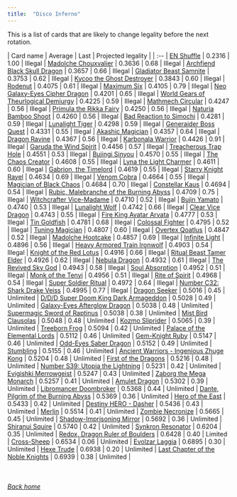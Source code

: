 ```yaml
---
title:  "Disco Inferno"
---
```


This is a list of cards that are likely to change legality before the next rotation.

| Card name | Average | Last | Projected legality |
| :-- |
[EN Shuffle](https://db.ygoprodeck.com/card/?search=EN%20Shuffle) | 0.2316 | 1.00 | Illegal |
[Madolche Chouxvalier](https://db.ygoprodeck.com/card/?search=Madolche%20Chouxvalier) | 0.3636 | 0.68 | Illegal |
[Archfiend Black Skull Dragon](https://db.ygoprodeck.com/card/?search=Archfiend%20Black%20Skull%20Dragon) | 0.3657 | 0.66 | Illegal |
[Gladiator Beast Samnite](https://db.ygoprodeck.com/card/?search=Gladiator%20Beast%20Samnite) | 0.3753 | 0.62 | Illegal |
[Kycoo the Ghost Destroyer](https://db.ygoprodeck.com/card/?search=Kycoo%20the%20Ghost%20Destroyer) | 0.3843 | 0.60 | Illegal |
[Rodenut](https://db.ygoprodeck.com/card/?search=Rodenut) | 0.4075 | 0.61 | Illegal |
[Maximum Six](https://db.ygoprodeck.com/card/?search=Maximum%20Six) | 0.4105 | 0.79 | Illegal |
[Neo Galaxy-Eyes Cipher Dragon](https://db.ygoprodeck.com/card/?search=Neo%20Galaxy-Eyes%20Cipher%20Dragon) | 0.4201 | 0.65 | Illegal |
[World Gears of Theurlogical Demiurgy](https://db.ygoprodeck.com/card/?search=World%20Gears%20of%20Theurlogical%20Demiurgy) | 0.4225 | 0.59 | Illegal |
[Mathmech Circular](https://db.ygoprodeck.com/card/?search=Mathmech%20Circular) | 0.4247 | 0.56 | Illegal |
[Primula the Rikka Fairy](https://db.ygoprodeck.com/card/?search=Primula%20the%20Rikka%20Fairy) | 0.4250 | 0.56 | Illegal |
[Naturia Bamboo Shoot](https://db.ygoprodeck.com/card/?search=Naturia%20Bamboo%20Shoot) | 0.4260 | 0.56 | Illegal |
[Bad Reaction to Simochi](https://db.ygoprodeck.com/card/?search=Bad%20Reaction%20to%20Simochi) | 0.4281 | 0.59 | Illegal |
[Lunalight Tiger](https://db.ygoprodeck.com/card/?search=Lunalight%20Tiger) | 0.4298 | 0.59 | Illegal |
[Generaider Boss Quest](https://db.ygoprodeck.com/card/?search=Generaider%20Boss%20Quest) | 0.4331 | 0.55 | Illegal |
[Akashic Magician](https://db.ygoprodeck.com/card/?search=Akashic%20Magician) | 0.4357 | 0.64 | Illegal |
[Dragon Ravine](https://db.ygoprodeck.com/card/?search=Dragon%20Ravine) | 0.4367 | 0.56 | Illegal |
[Karbonala Warrior](https://db.ygoprodeck.com/card/?search=Karbonala%20Warrior) | 0.4426 | 0.91 | Illegal |
[Garuda the Wind Spirit](https://db.ygoprodeck.com/card/?search=Garuda%20the%20Wind%20Spirit) | 0.4456 | 0.57 | Illegal |
[Treacherous Trap Hole](https://db.ygoprodeck.com/card/?search=Treacherous%20Trap%20Hole) | 0.4551 | 0.53 | Illegal |
[Bujingi Sinyou](https://db.ygoprodeck.com/card/?search=Bujingi%20Sinyou) | 0.4570 | 0.55 | Illegal |
[The Chaos Creator](https://db.ygoprodeck.com/card/?search=The%20Chaos%20Creator) | 0.4608 | 0.55 | Illegal |
[Lyna the Light Charmer](https://db.ygoprodeck.com/card/?search=Lyna%20the%20Light%20Charmer) | 0.4611 | 0.60 | Illegal |
[Gabrion, the Timelord](https://db.ygoprodeck.com/card/?search=Gabrion,%20the%20Timelord) | 0.4619 | 0.55 | Illegal |
[Starry Knight Rayel](https://db.ygoprodeck.com/card/?search=Starry%20Knight%20Rayel) | 0.4634 | 0.69 | Illegal |
[Venom Cobra](https://db.ygoprodeck.com/card/?search=Venom%20Cobra) | 0.4664 | 0.55 | Illegal |
[Magician of Black Chaos](https://db.ygoprodeck.com/card/?search=Magician%20of%20Black%20Chaos) | 0.4684 | 0.70 | Illegal |
[Constellar Kaus](https://db.ygoprodeck.com/card/?search=Constellar%20Kaus) | 0.4694 | 0.54 | Illegal |
[Rubic, Malebranche of the Burning Abyss](https://db.ygoprodeck.com/card/?search=Rubic,%20Malebranche%20of%20the%20Burning%20Abyss) | 0.4709 | 0.75 | Illegal |
[Witchcrafter Vice-Madame](https://db.ygoprodeck.com/card/?search=Witchcrafter%20Vice-Madame) | 0.4710 | 0.52 | Illegal |
[Bujin Yamato](https://db.ygoprodeck.com/card/?search=Bujin%20Yamato) | 0.4740 | 0.53 | Illegal |
[Lunalight Wolf](https://db.ygoprodeck.com/card/?search=Lunalight%20Wolf) | 0.4742 | 0.66 | Illegal |
[Clear Vice Dragon](https://db.ygoprodeck.com/card/?search=Clear%20Vice%20Dragon) | 0.4743 | 0.55 | Illegal |
[Fire King Avatar Arvata](https://db.ygoprodeck.com/card/?search=Fire%20King%20Avatar%20Arvata) | 0.4777 | 0.53 | Illegal |
[Tin Goldfish](https://db.ygoprodeck.com/card/?search=Tin%20Goldfish) | 0.4781 | 0.68 | Illegal |
[Colossal Fighter](https://db.ygoprodeck.com/card/?search=Colossal%20Fighter) | 0.4795 | 0.52 | Illegal |
[Tuning Magician](https://db.ygoprodeck.com/card/?search=Tuning%20Magician) | 0.4807 | 0.60 | Illegal |
[Overtex Qoatlus](https://db.ygoprodeck.com/card/?search=Overtex%20Qoatlus) | 0.4847 | 0.52 | Illegal |
[Madolche Hootcake](https://db.ygoprodeck.com/card/?search=Madolche%20Hootcake) | 0.4857 | 0.69 | Illegal |
[Infinite Light](https://db.ygoprodeck.com/card/?search=Infinite%20Light) | 0.4896 | 0.56 | Illegal |
[Heavy Armored Train Ironwolf](https://db.ygoprodeck.com/card/?search=Heavy%20Armored%20Train%20Ironwolf) | 0.4903 | 0.54 | Illegal |
[Knight of the Red Lotus](https://db.ygoprodeck.com/card/?search=Knight%20of%20the%20Red%20Lotus) | 0.4916 | 0.66 | Illegal |
[Ritual Beast Tamer Elder](https://db.ygoprodeck.com/card/?search=Ritual%20Beast%20Tamer%20Elder) | 0.4926 | 0.62 | Illegal |
[Nebula Dragon](https://db.ygoprodeck.com/card/?search=Nebula%20Dragon) | 0.4932 | 0.61 | Illegal |
[The Revived Sky God](https://db.ygoprodeck.com/card/?search=The%20Revived%20Sky%20God) | 0.4943 | 0.58 | Illegal |
[Soul Absorption](https://db.ygoprodeck.com/card/?search=Soul%20Absorption) | 0.4952 | 0.51 | Illegal |
[Monk of the Tenyi](https://db.ygoprodeck.com/card/?search=Monk%20of%20the%20Tenyi) | 0.4956 | 0.51 | Illegal |
[Rite of Spirit](https://db.ygoprodeck.com/card/?search=Rite%20of%20Spirit) | 0.4968 | 0.54 | Illegal |
[Super Soldier Ritual](https://db.ygoprodeck.com/card/?search=Super%20Soldier%20Ritual) | 0.4972 | 0.64 | Illegal |
[Number C32: Shark Drake Veiss](https://db.ygoprodeck.com/card/?search=Number%20C32:%20Shark%20Drake%20Veiss) | 0.4995 | 0.77 | Illegal |
[Dragon Seeker](https://db.ygoprodeck.com/card/?search=Dragon%20Seeker) | 0.5016 | 0.45 | Unlimited |
[D/D/D Super Doom King Dark Armageddon](https://db.ygoprodeck.com/card/?search=D/D/D%20Super%20Doom%20King%20Dark%20Armageddon) | 0.5028 | 0.49 | Unlimited |
[Galaxy-Eyes Afterglow Dragon](https://db.ygoprodeck.com/card/?search=Galaxy-Eyes%20Afterglow%20Dragon) | 0.5038 | 0.48 | Unlimited |
[Supermagic Sword of Raptinus](https://db.ygoprodeck.com/card/?search=Supermagic%20Sword%20of%20Raptinus) | 0.5038 | 0.38 | Unlimited |
[Mist Bird Clausolas](https://db.ygoprodeck.com/card/?search=Mist%20Bird%20Clausolas) | 0.5048 | 0.48 | Unlimited |
[Kozmo Sliprider](https://db.ygoprodeck.com/card/?search=Kozmo%20Sliprider) | 0.5065 | 0.39 | Unlimited |
[Treeborn Frog](https://db.ygoprodeck.com/card/?search=Treeborn%20Frog) | 0.5094 | 0.42 | Unlimited |
[Palace of the Elemental Lords](https://db.ygoprodeck.com/card/?search=Palace%20of%20the%20Elemental%20Lords) | 0.5112 | 0.46 | Unlimited |
[Gem-Knight Ruby](https://db.ygoprodeck.com/card/?search=Gem-Knight%20Ruby) | 0.5147 | 0.46 | Unlimited |
[Odd-Eyes Saber Dragon](https://db.ygoprodeck.com/card/?search=Odd-Eyes%20Saber%20Dragon) | 0.5152 | 0.49 | Unlimited |
[Stumbling](https://db.ygoprodeck.com/card/?search=Stumbling) | 0.5155 | 0.46 | Unlimited |
[Ancient Warriors - Ingenious Zhuge Kong](https://db.ygoprodeck.com/card/?search=Ancient%20Warriors%20-%20Ingenious%20Zhuge%20Kong) | 0.5204 | 0.48 | Unlimited |
[First of the Dragons](https://db.ygoprodeck.com/card/?search=First%20of%20the%20Dragons) | 0.5216 | 0.48 | Unlimited |
[Number S39: Utopia the Lightning](https://db.ygoprodeck.com/card/?search=Number%20S39:%20Utopia%20the%20Lightning) | 0.5231 | 0.42 | Unlimited |
[Evigishki Merrowgeist](https://db.ygoprodeck.com/card/?search=Evigishki%20Merrowgeist) | 0.5247 | 0.43 | Unlimited |
[Zaborg the Mega Monarch](https://db.ygoprodeck.com/card/?search=Zaborg%20the%20Mega%20Monarch) | 0.5257 | 0.41 | Unlimited |
[Amulet Dragon](https://db.ygoprodeck.com/card/?search=Amulet%20Dragon) | 0.5302 | 0.39 | Unlimited |
[Libromancer Doombroker](https://db.ygoprodeck.com/card/?search=Libromancer%20Doombroker) | 0.5368 | 0.44 | Unlimited |
[Dante, Pilgrim of the Burning Abyss](https://db.ygoprodeck.com/card/?search=Dante,%20Pilgrim%20of%20the%20Burning%20Abyss) | 0.5369 | 0.36 | Unlimited |
[Hero of the East](https://db.ygoprodeck.com/card/?search=Hero%20of%20the%20East) | 0.5433 | 0.42 | Unlimited |
[Destiny HERO - Dasher](https://db.ygoprodeck.com/card/?search=Destiny%20HERO%20-%20Dasher) | 0.5436 | 0.43 | Unlimited |
[Merlin](https://db.ygoprodeck.com/card/?search=Merlin) | 0.5514 | 0.41 | Unlimited |
[Zombie Necronize](https://db.ygoprodeck.com/card/?search=Zombie%20Necronize) | 0.5665 | 0.45 | Unlimited |
[Shadow-Imprisoning Mirror](https://db.ygoprodeck.com/card/?search=Shadow-Imprisoning%20Mirror) | 0.5692 | 0.36 | Unlimited |
[Shiranui Squire](https://db.ygoprodeck.com/card/?search=Shiranui%20Squire) | 0.5740 | 0.42 | Unlimited |
[Synkron Resonator](https://db.ygoprodeck.com/card/?search=Synkron%20Resonator) | 0.6204 | 0.35 | Unlimited |
[Redox, Dragon Ruler of Boulders](https://db.ygoprodeck.com/card/?search=Redox,%20Dragon%20Ruler%20of%20Boulders) | 0.6428 | 0.40 | Limited |
[Cross-Sheep](https://db.ygoprodeck.com/card/?search=Cross-Sheep) | 0.6534 | 0.06 | Unlimited |
[Evolzar Laggia](https://db.ygoprodeck.com/card/?search=Evolzar%20Laggia) | 0.6895 | 0.30 | Unlimited |
[Hexe Trude](https://db.ygoprodeck.com/card/?search=Hexe%20Trude) | 0.6938 | 0.20 | Unlimited |
[Last Chapter of the Noble Knights](https://db.ygoprodeck.com/card/?search=Last%20Chapter%20of%20the%20Noble%20Knights) | 0.6939 | 0.38 | Unlimited |

<br>

###### [Back home](index)